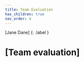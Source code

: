 ```yaml
---
title: Team Evaluation
has_children: true
nav_order: 4
---
```


[Jane Dane]
{: .label }

# [Team evaluation]